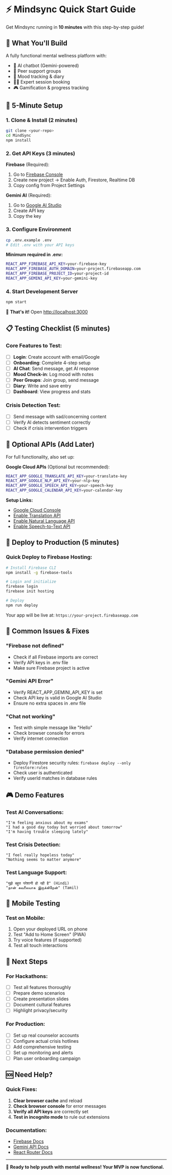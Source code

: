 # ⚡ Mindsync Quick Start Guide

Get Mindsync running in **10 minutes** with this step-by-step guide!

## 🎯 What You'll Build

A fully functional mental wellness platform with:
- 🤖 AI chatbot (Gemini-powered)
- 👥 Peer support groups  
- 📱 Mood tracking & diary
- 👨‍⚕️ Expert session booking
- 🎮 Gamification & progress tracking

## 🚀 5-Minute Setup

### 1. Clone & Install (2 minutes)
```bash
git clone <your-repo>
cd MindSync
npm install
```

### 2. Get API Keys (3 minutes)

**Firebase** (Required):
1. Go to [Firebase Console](https://console.firebase.google.com)
2. Create new project → Enable Auth, Firestore, Realtime DB
3. Copy config from Project Settings

**Gemini AI** (Required):
1. Go to [Google AI Studio](https://makersuite.google.com/app/apikey)
2. Create API key
3. Copy the key

### 3. Configure Environment
```bash
cp .env.example .env
# Edit .env with your API keys
```

**Minimum required in .env:**
```bash
REACT_APP_FIREBASE_API_KEY=your-firebase-key
REACT_APP_FIREBASE_AUTH_DOMAIN=your-project.firebaseapp.com  
REACT_APP_FIREBASE_PROJECT_ID=your-project-id
REACT_APP_GEMINI_API_KEY=your-gemini-key
```

### 4. Start Development Server
```bash
npm start
```

🎉 **That's it!** Open [http://localhost:3000](http://localhost:3000)

## 📋 Testing Checklist (5 minutes)

### Core Features to Test:
- [ ] **Login**: Create account with email/Google
- [ ] **Onboarding**: Complete 4-step setup  
- [ ] **AI Chat**: Send message, get AI response
- [ ] **Mood Check-in**: Log mood with notes
- [ ] **Peer Groups**: Join group, send message
- [ ] **Diary**: Write and save entry
- [ ] **Dashboard**: View progress and stats

### Crisis Detection Test:
- [ ] Send message with sad/concerning content
- [ ] Verify AI detects sentiment correctly
- [ ] Check if crisis intervention triggers

## 🔧 Optional APIs (Add Later)

For full functionality, also set up:

**Google Cloud APIs** (Optional but recommended):
```bash
REACT_APP_GOOGLE_TRANSLATE_API_KEY=your-translate-key
REACT_APP_GOOGLE_NLP_API_KEY=your-nlp-key  
REACT_APP_GOOGLE_SPEECH_API_KEY=your-speech-key
REACT_APP_GOOGLE_CALENDAR_API_KEY=your-calendar-key
```

**Setup Links:**
- [Google Cloud Console](https://console.cloud.google.com)
- [Enable Translation API](https://console.cloud.google.com/apis/api/translate.googleapis.com)
- [Enable Natural Language API](https://console.cloud.google.com/apis/api/language.googleapis.com)
- [Enable Speech-to-Text API](https://console.cloud.google.com/apis/api/speech.googleapis.com)

## 🚀 Deploy to Production (5 minutes)

### Quick Deploy to Firebase Hosting:
```bash
# Install Firebase CLI
npm install -g firebase-tools

# Login and initialize  
firebase login
firebase init hosting

# Deploy
npm run deploy
```

Your app will be live at: `https://your-project.firebaseapp.com`

## 🐛 Common Issues & Fixes

### "Firebase not defined"
- Check if all Firebase imports are correct
- Verify API keys in .env file
- Make sure Firebase project is active

### "Gemini API Error"  
- Verify REACT_APP_GEMINI_API_KEY is set
- Check API key is valid in Google AI Studio
- Ensure no extra spaces in .env file

### "Chat not working"
- Test with simple message like "Hello"
- Check browser console for errors
- Verify internet connection

### "Database permission denied"
- Deploy Firestore security rules: `firebase deploy --only firestore:rules`
- Check user is authenticated
- Verify userId matches in database rules

## 🎮 Demo Features

### Test AI Conversations:
```
"I'm feeling anxious about my exams"
"I had a good day today but worried about tomorrow"  
"I'm having trouble sleeping lately"
```

### Test Crisis Detection:
```
"I feel really hopeless today"
"Nothing seems to matter anymore"
```

### Test Language Support:
```
"मुझे बहुत परेशानी हो रही है" (Hindi)
"நான் கவலையாக இருக்கிறேன்" (Tamil)
```

## 📱 Mobile Testing

### Test on Mobile:
1. Open your deployed URL on phone
2. Test "Add to Home Screen" (PWA)
3. Try voice features (if supported)
4. Test all touch interactions

## 🔄 Next Steps

### For Hackathons:
- [ ] Test all features thoroughly
- [ ] Prepare demo scenarios  
- [ ] Create presentation slides
- [ ] Document cultural features
- [ ] Highlight privacy/security

### For Production:
- [ ] Set up real counselor accounts
- [ ] Configure actual crisis hotlines
- [ ] Add comprehensive testing
- [ ] Set up monitoring and alerts
- [ ] Plan user onboarding campaign

## 🆘 Need Help?

### Quick Fixes:
1. **Clear browser cache** and reload
2. **Check browser console** for error messages  
3. **Verify all API keys** are correctly set
4. **Test in incognito mode** to rule out extensions

### Documentation:
- [Firebase Docs](https://firebase.google.com/docs)
- [Gemini API Docs](https://ai.google.dev/docs)
- [React Router Docs](https://reactrouter.com)

---

🚀 **Ready to help youth with mental wellness! Your MVP is now functional.**
